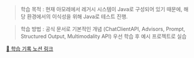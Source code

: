 > 학습 목적 : 현재 아모레에서 레거시 시스템이 Java로 구성되어 있기 때문에, 해당 환경에서의 이식성을 위해 Java로 테스트 진행.

> 학습 방법 : 공식 문서로 기본적인 개념 (ChatClientAPI, Advisors, Prompt, Structured Output, Multimodality API) 우선 학습 후 예시 프로젝트로 실습

[📎 학습 기록 노션 링크](https://jewel-vole-b31.notion.site/Spring-AI-26fe91705b8180b89767e4e4f3bed028?source=copy_link)